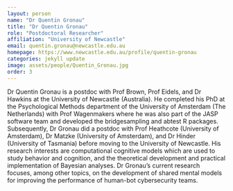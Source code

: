 ```yaml
---
layout: person
name: "Dr Quentin Gronau"
title: "Dr Quentin Gronau"
role: "Postdoctoral Researcher"
affiliation: "University of Newcastle"
email: quentin.gronau@newcastle.edu.au
homepage: https://www.newcastle.edu.au/profile/quentin-gronau
categories: jekyll update
image: assets/people/Quentin_Gronau.jpg
order: 3
---
```

Dr Quentin Gronau is a postdoc with Prof Brown, Prof Eidels, and Dr Hawkins at the University of Newcastle (Australia). He completed his PhD at the Psychological Methods department of the University of Amsterdam (The Netherlands) with Prof Wagenmakers where he was also part of the JASP software team and developed the bridgesampling and abtest R packages. Subsequently, Dr Gronau did a postdoc with Prof Heathcote (University of Amsterdam), Dr Matzke (University of Amsterdam), and Dr Hinder (University of Tasmania) before moving to the University of Newcastle. His research interests are computational cognitive models which are used to study behavior and cognition, and the theoretical development and practical implementation of Bayesian analyses. Dr Gronau’s current research focuses, among other topics, on the development of shared mental models for improving the performance of human-bot cybersecurity teams. 
